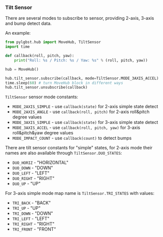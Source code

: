 ### Tilt Sensor

There are several modes to subscribe to sensor, providing 2-axis, 3-axis and bump detect data.

An example:

```python
from pylgbst.hub import MoveHub, TiltSensor
import time

def callback(roll, pitch, yaw):
    print("Roll: %s / Pitch: %s / Yaw: %s" % (roll, pitch, yaw))

hub = MoveHub()

hub.tilt_sensor.subscribe(callback, mode=TiltSensor.MODE_3AXIS_ACCEL)
time.sleep(60) # turn MoveHub block in different ways
hub.tilt_sensor.unsubscribe(callback)
```

`TiltSensor` sensor mode constants:
- `MODE_2AXIS_SIMPLE` - use `callback(state)` for 2-axis simple state detect
- `MODE_2AXIS_ANGLE` - use `callback(roll, pitch)` for 2-axis roll&pitch degree values
- `MODE_3AXIS_SIMPLE` - use `callback(state)` for 3-axis simple state detect
- `MODE_3AXIS_ACCEL` - use `callback(roll, pitch, yaw)` for 3-axis roll&pitch&yaw degree values
- `MODE_IMPACT_COUNT` - use `callback(count)` to detect bumps

There are tilt sensor constants for "simple" states, for 2-axis mode their names are also available through `TiltSensor.DUO_STATES`:
- `DUO_HORIZ` - "HORIZONTAL"
- `DUO_DOWN` - "DOWN"
- `DUO_LEFT` - "LEFT"
- `DUO_RIGHT` - "RIGHT"
- `DUO_UP` - "UP"
  
For 3-axis simple mode map name is `TiltSensor.TRI_STATES` with values:
- `TRI_BACK` - "BACK"
- `TRI_UP` - "UP"
- `TRI_DOWN` - "DOWN"
- `TRI_LEFT` - "LEFT"
- `TRI_RIGHT` - "RIGHT"
- `TRI_FRONT` - "FRONT"

